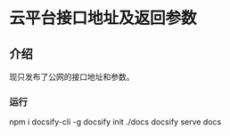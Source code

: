 
# 云平台接口地址及返回参数

## 介绍

现只发布了公网的接口地址和参数。

### 运行
npm i docsify-cli -g
docsify init ./docs
docsify serve docs
